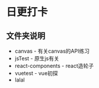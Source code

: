 # 日更打卡

## 文件夹说明

+ canvas - 有关canvas的API练习
+ jsTest - 原生js有关
+ react-components - react造轮子
+ vuetest - vue初探
+ lalal



